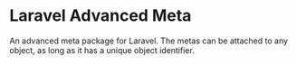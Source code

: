# Laravel Advanced Meta

An advanced meta package for Laravel. The metas can be attached to any object, as long as it has a unique object identifier.

